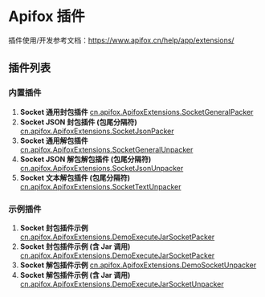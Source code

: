 # Apifox 插件

插件使用/开发参考文档：https://www.apifox.cn/help/app/extensions/

## 插件列表

### 内置插件

1. **Socket 通用封包插件** [cn.apifox.ApifoxExtensions.SocketGeneralPacker](./packages/cn.apifox.ApifoxExtensions.SocketGeneralPacker/)
2. **Socket JSON 封包插件 (包尾分隔符)** [cn.apifox.ApifoxExtensions.SocketJsonPacker](./packages/cn.apifox.ApifoxExtensions.SocketJsonPacker/)
3. **Socket 通用解包插件** [cn.apifox.ApifoxExtensions.SocketGeneralUnpacker](./packages/cn.apifox.ApifoxExtensions.SocketGeneralUnpacker/)
4. **Socket JSON 解包解包插件 (包尾分隔符)** [cn.apifox.ApifoxExtensions.SocketJsonUnpacker](./packages/cn.apifox.ApifoxExtensions.SocketJsonUnpacker/)
5. **Socket 文本解包插件 (包尾分隔符)** [cn.apifox.ApifoxExtensions.SocketTextUnpacker](./packages/cn.apifox.ApifoxExtensions.SocketTextUnpacker/)

### 示例插件

1. **Socket 封包插件示例** [cn.apifox.ApifoxExtensions.DemoExecuteJarSocketPacker](./packages/cn.apifox.ApifoxExtensions.DemoSocketPacker/)
2. **Socket 封包插件示例 (含 Jar 调用)** [cn.apifox.ApifoxExtensions.DemoExecuteJarSocketPacker](./packages/cn.apifox.ApifoxExtensions.DemoExecuteJarSocketPacker/)
3. **Socket 解包插件示例** [cn.apifox.ApifoxExtensions.DemoSocketUnpacker](./packages/cn.apifox.ApifoxExtensions.DemoSocketUnpacker/)
4. **Socket 解包插件示例 (含 Jar 调用)** [cn.apifox.ApifoxExtensions.DemoExecuteJarSocketUnpacker](./packages/cn.apifox.ApifoxExtensions.DemoExecuteJarSocketUnpacker/)

